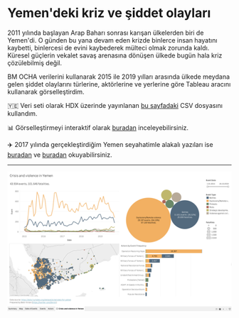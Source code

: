 # Yemen'deki kriz ve şiddet olayları
2011 yılında başlayan Arap Baharı sonrası karışan ülkelerden biri de Yemen'di. O günden bu yana devam eden krizde binlerce insan hayatını kaybetti, binlercesi de evini kaybederek mülteci olmak zorunda kaldı. Küresel güçlerin vekalet savaş arenasına dönüşen ülkede bugün hala kriz çözülebilmiş değil.

BM OCHA verilerini kullanarak 2015 ile 2019 yılları arasında ülkede meydana gelen şiddet olaylarını türlerine, aktörlerine ve yerlerine göre Tableau aracını kullanarak görselleştirdim.

:yemen: Veri seti olarak HDX üzerinde yayınlanan [bu sayfadaki](https://data.humdata.org/dataset/acled-data-for-yemen) CSV dosyasını kullandım.

:bar_chart: Görselleştirmeyi interaktif olarak [buradan](https://public.tableau.com/views/CrisisandviolenceinYemen/Dashboard) inceleyebilirsiniz.

:airplane: 2017 yılında gerçekleştirdiğim Yemen seyahatimle alakalı yazıları ise [buradan](https://medium.com/yolyemekssk/kavganin-ortasinda-kalan-yemene-yolculuk-66bbc3b250d6) ve [buradan](https://medium.com/yolyemekssk/hucrede-tutulan-iki-yardim-gorevlisinin-yemen-yolculugu-903335444709) okuyabilirsiniz.

---

![Tableau image](tableau-dashboard.png)
